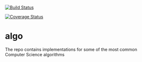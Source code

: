 [![Build Status](https://travis-ci.org/dimyriy/algo.svg?branch=master)](https://travis-ci.org/dimyriy/algo)

[![Coverage Status](https://coveralls.io/repos/github/dimyriy/algo/badge.svg)](https://coveralls.io/github/dimyriy/algo)

# algo
The repo contains implementations for some of the most common Computer Science algorithms
